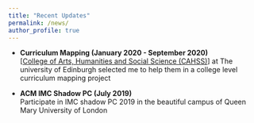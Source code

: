 ```yaml
---
title: "Recent Updates"
permalink: /news/
author_profile: true
---
```


* **Curriculum Mapping (January 2020 - September 2020)**  
[[College of Arts, Humanities and Social Science (CAHSS)](https://www.ed.ac.uk/arts-humanities-soc-sci)] at The university of Edinburgh selected me to help them in a college level curriculum mapping project

* **ACM IMC Shadow PC (July 2019)**  
Participate in IMC shadow PC 2019 in the beautiful campus of Queen Mary University of London 

